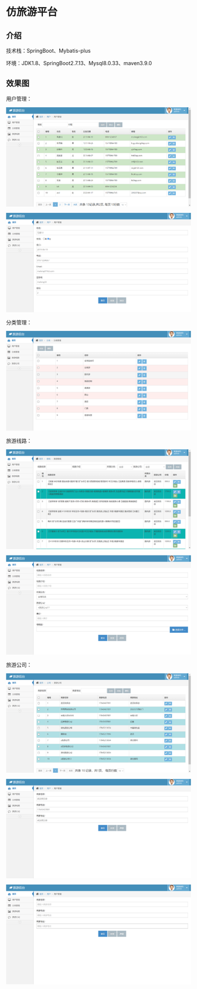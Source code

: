 # 仿旅游平台

## 介绍

技术栈：SpringBoot、Mybatis-plus

环境：JDK1.8、SpringBoot2.7.13、Mysql8.0.33、maven3.9.0



## 效果图

用户管理：

![image-20230625202738898](./assets/image-20230625202738898.png)



![image-20230625202758477](./assets/image-20230625202758477.png)



分类管理：

![image-20230625202845252](./assets/image-20230625202845252.png)

旅游线路：

![image-20230625202918239](./assets/image-20230625202918239.png)

![image-20230625202949314](./assets/image-20230625202949314.png)

旅游公司：

![image-20230625203011784](./assets/image-20230625203011784.png)

![image-20230625203027372](./assets/image-20230625203027372.png)

![image-20230625203041359](./assets/image-20230625203041359.png)
